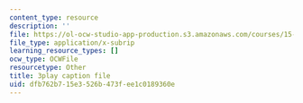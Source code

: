 ```yaml
---
content_type: resource
description: ''
file: https://ol-ocw-studio-app-production.s3.amazonaws.com/courses/15-s21-nuts-and-bolts-of-business-plans-january-iap-2014/dfb762b715e3526b473fee1c0189360e_ZcPNcoTbkIU.srt
file_type: application/x-subrip
learning_resource_types: []
ocw_type: OCWFile
resourcetype: Other
title: 3play caption file
uid: dfb762b7-15e3-526b-473f-ee1c0189360e
---
```

